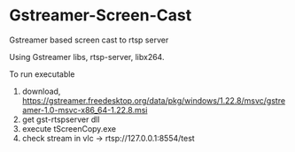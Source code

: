 # Gstreamer-Screen-Cast
Gstreamer based screen cast to rtsp server

Using Gstreamer libs, rtsp-server, libx264.

To run executable 
1.  download,
    https://gstreamer.freedesktop.org/data/pkg/windows/1.22.8/msvc/gstreamer-1.0-msvc-x86_64-1.22.8.msi
2.  get gst-rtspserver dll
3.  execute tScreenCopy.exe
4.  check stream in vlc -> rtsp://127.0.0.1:8554/test
